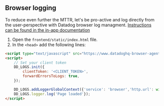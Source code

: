 ## Browser logging

To reduce even further the MTTR, let's be pro-active and log directly from the user-perspective with Datadog browser log managment. [Instructions can be found in the in-app documentation](https://app.datadoghq.com/logs/onboarding/client)

1. Open the `frontend/static/index.html` file.
2. In the `<head>` add the following lines:

```html
<script type="text/javascript" src="https://www.datadoghq-browser-agent.com/datadog-logs-us.js"></script>
<script>
    // Set your client token
    DD_LOGS.init({
        clientToken: '<CLIENT_TOKEN>',
        forwardErrorsToLogs: true,
    });

    DD_LOGS.addLoggerGlobalContext({'service': 'browser','http.url': window.location.href });
    DD_LOGS.logger.log('Page loaded'});
</script>
```